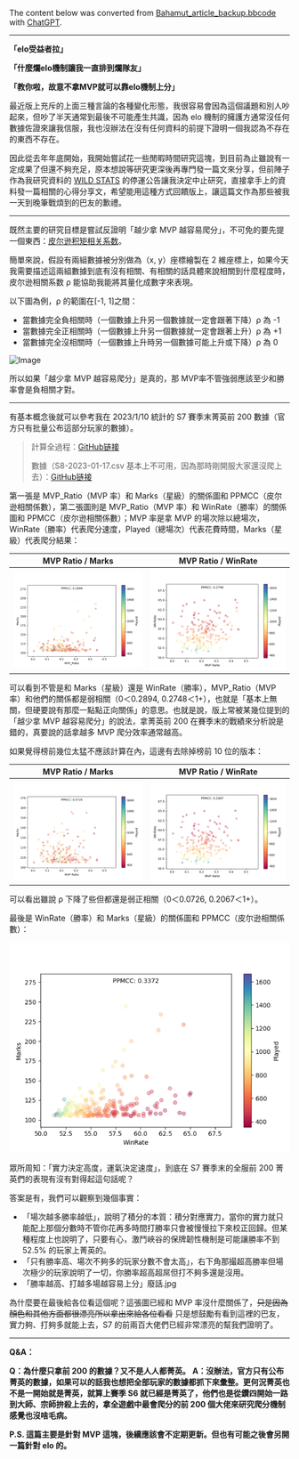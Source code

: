 The content below was converted from [Bahamut_article_backup.bbcode](/MVP_Winrate_Marks/Bahamut_article_backup.bbcode) with [ChatGPT](https://chat.openai.com/).

---

**「elo受益者拉」**

**「什麼爛elo機制讓我一直排到爛隊友」**

**「教你啦，故意不拿MVP就可以靠elo機制上分」**

最近版上充斥的上面三種言論的各種變化形態，我很容易會因為這個議題和別人吵起來，但吵了半天通常到最後不可能產生共識，因為 elo 機制的擁護方通常沒任何數據佐證來讓我信服，我也沒辦法在沒有任何資料的前提下證明一個我認為不存在的東西不存在。

因此從去年年底開始，我開始嘗試花一些閒暇時間研究這塊，到目前為止雖說有一定成果了但還不夠充足，原本想說等研究更深後再專門發一篇文來分享，但前陣子作為我研究資料的 [WILD STATS](https://wildstats.gg/) 的停運公告讓我決定中止研究，直接拿手上的資料發一篇相關的心得分享文，希望能用這種方式回饋版上，讓這篇文作為那些被我一天到晚筆戰煩到的巴友的歉禮。

---

既然主要的研究目標是嘗試反證明「越少拿 MVP 越容易爬分」，不可免的要先提一個東西：[皮尔逊积矩相关系数](https://zh.wikipedia.org/zh-tw/皮尔逊积矩相关系数)。

簡單來說，假設有兩組數據被分別做為（x, y）座標繪製在 2 維座標上，如果今天我需要描述這兩組數據到底有沒有相關、有相關的話具體來說相關到什麼程度時，皮尔逊相關系数 ρ 能協助我能將其量化成數字來表現。

以下圖為例，ρ 的範圍在[-1, 1]之間：

- 當數據完全負相關時（一個數據上升另一個數據就一定會跟著下降）ρ 為 -1
- 當數據完全正相關時（一個數據上升另一個數據就一定會跟著上升）ρ 為 +1
- 當數據完全沒相關時（一個數據上升時另一個數據可能上升或下降）ρ 為 0

![Image](https://upload.wikimedia.org/wikipedia/commons/thumb/3/34/Correlation_coefficient.png/800px-Correlation_coefficient.png)

所以如果「越少拿 MVP 越容易爬分」是真的，那 MVP率不管強弱應該至少和勝率會是負相關才對。

---

有基本概念後就可以參考我在 2023/1/10 統計的 S7 賽季末菁英前 200 數據（官方只有批量公布這部分玩家的數據）。

> 計算全過程：[GitHub链接](/MVP_Winrate_Marks/MVP_WinRate_Marks.ipynb)
>
> 數據（S8-2023-01-17.csv 基本上不可用，因為那時剛開服大家還沒爬上去）：[GitHub链接](/MVP_Winrate_Marks/challenger_datas/S7-2023-01-10.csv)

第一張是 MVP_Ratio（MVP 率）和 Marks（星級）的關係圖和 PPMCC（皮尔逊相關係數），第二張圖則是 MVP_Ratio（MVP 率）和 WinRate（勝率）的關係圖和 PPMCC（皮尔逊相關係數）；MVP 率是拿 MVP 的場次除以總場次，WinRate（勝率）代表爬分速度，Played（總場次）代表花費時間，Marks（星級）代表爬分結果：

MVP Ratio / Marks             |  MVP Ratio / WinRate
:-------------------------:|:-------------------------:
![](/MVP_Winrate_Marks/S7-2023-01-10(1).png)  |  ![](/MVP_Winrate_Marks/S7-2023-01-10(2).png)

可以看到不管是和 Marks（星級）還是 WinRate（勝率），MVP_Ratio（MVP 率）和他們的關係都是弱相關（0＜0.2894, 0.2748＜1+），也就是「基本上無關，但硬要說有那麼一點點正向關係」的意思。也就是說，版上常被某幾位提到的「越少拿 MVP 越容易爬分」的說法，拿菁英前 200 在賽季末的戰績來分析說是錯的，真要說的話拿越多 MVP 爬分效率通常越高。

如果覺得榜前幾位太猛不應該計算在內，這邊有去除掉榜前 10 位的版本：

MVP Ratio / Marks             |  MVP Ratio / WinRate
:-------------------------:|:-------------------------:
![](/MVP_Winrate_Marks/S7-2023-01-10(3).png)  |  ![](/MVP_Winrate_Marks/S7-2023-01-10(4).png)

可以看出雖說 ρ 下降了些但都還是弱正相關（0＜0.0726, 0.2067＜1+）。

最後是 WinRate（勝率）和 Marks（星級）的關係圖和 PPMCC（皮尔逊相關係數）：

![Image](/MVP_Winrate_Marks/S7-2023-01-10(5).png)

眾所周知：「實力決定高度，運氣決定速度」，到底在 S7 賽季末的全服前 200 菁英們的表現有沒有對得起這句話呢？

答案是有，我們可以觀察到幾個事實：

- 「場次越多勝率越低」，說明了積分的本質：積分對應實力，當你的實力就只能配上那個分數時不管你花再多時間打勝率只會被慢慢拉下來校正回歸。但某種程度上也說明了，只要有心，激鬥峽谷的保牌韌性機制是可能讓勝率不到 52.5% 的玩家上菁英的。
- 「只有勝率高、場次不夠多的玩家分數不會太高」，右下角那撮超高勝率但場次極少的玩家說明了一切，你勝率超高超屌但打不夠多還是沒用。
- 「勝率越高、打越多場越容易上分」廢話.jpg

為什麼要在最後給各位看這個呢？這張圖已經和 MVP 率沒什麼關係了，~~只是因為顏色和其他方面都很漂亮所以拿出來給各位看看~~ 只是想鼓勵有看到這裡的巴友，實力夠、打夠多就能上去，S7 的前兩百大佬們已經非常漂亮的幫我們證明了。

---

**Q&A：**

**Q：為什麼只拿前 200 的數據？又不是人人都菁英。**
**A：沒辦法，官方只有公布菁英的數據，如果可以的話我也想把全部玩家的數據都抓下來彙整。更何況菁英也不是一開始就是菁英，就算上賽季 S6 就已經是菁英了，他們也是從鑽四開始一路到大師、宗師拚殺上去的，拿全遊戲中最會爬分的前 200 個大佬來研究爬分機制感覺也沒啥毛病。**

**P.S. 這篇主要是針對 MVP 這塊，後續應該會不定期更新。但也有可能之後會另開一篇針對 elo 的。**